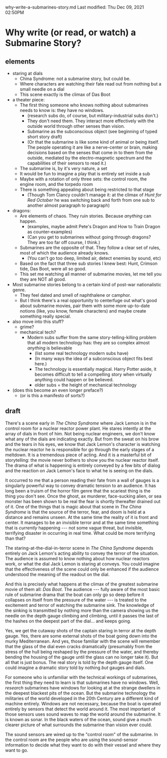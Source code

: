 why-write-a-submarines-story.md
Last modified: Thu Dec 09, 2021  02:50PM

# Why write (or read, or watch) a Submarine Story?

## elements
* staring at dials
	* China Syndrome: not a submarine story, but could be.
	* Where characters are watching their fate read out from nothing but a small needle on a dial
	* This scene exactly is the climax of Das Boot
* a theater piece:
	* The first thing someone who knows nothing about submarines needs to know is: they have no windows.
		* (research subs do, of course, but military-industrial subs don't.)
		* They don't need them. They interact more effectively with the outside world through other senses than vision.
		* Submarine as the subconscious object (see beginning of typed short story draft)
		* (Or that the submarine is like some kind of animal or being itself. The people operating it are like a nerve-center or brain, making decisions based on the senses that come in to them from the outside, mediated by the electro-magnetic spectrum and the capabilities of their sensors to read it.)
	* The submarine is, by it's very nature, a set
	* It would be fun to imagine a play that is entirely set inside a sub
	* Maybe with a rotation of only three sets: the control room, the engine room, and the torpedo room
	* There is something appealing about being restricted to that stage
		* (Though Tom Clancy couldn't manage it: at the climax of _Hunt for Red October_ he was switching back and forth from one sub to another almost paragraph to paragraph)
* dragons:
	* Are elements of chaos. They ruin stories. Because _anything_ can happen.
		* (examples, maybe admit Pete's Dragon and How to Train Dragon as counter-examples) 
		* (Can you get to submarines without going through dragons? They are too far off course, I think.)
	* Submarines are the opposite of that. They follow a clear set of rules, most of which the audience already knows.
		* (You can't go too deep, limited air, detect enemies by sound, etc)
	* Based on the fact that three sub stories I knew best: Hunt, Crimson tide, Das Boot, were all so good.
	* This set me watching all manner of submarine movies, let me tell you they are NOT all good.
* Most submarine stories belong to a certain kind of post-war nationalistic genre.
	* They feel dated and smell of naphthalene or camphor.
	* But I think there's a real opportunity to centerfuge out what's good about submarine movies, pair them with some more up-to-date notions (like, you know, female characters) and maybe create something really special. 
* also move into this stuff?
	* grime?
	* mechanical tech?
		* Modern subs suffer from the same story-telling-killing problem that all modern technology has: they are so complex almost _anything_ is believable
			* (list some real technology modern subs have)
			* (In many ways the idea of a subconscious object fits best here.)
			* The technology is essentially magical. Harry Potter aside, it becomes difficult to tell a compelling story when virtually anything could happen or be believed.
			* older subs = the height of mechanical technology
* (does this become an even longer preface?)
	* (or is this a manifesto of sorts?) 


## draft

There's a scene early in _The China Syndrome_ where Jack Lemon is in the control room for a nuclear reactor power plant. He stares intently at the array of dials in front of him. Not being nuclear engineers, we don't know what any of the dials are indicating exactly. But from the sweat on his brow and the tears in his eyes, we know that Jack Lemon's character is watching the nuclear reactor he is responsible for go through the early stages of a meltdown. It is a tremendous piece of acting. And it is a masterful bit of storytelling: the movie never bothers to show you the nuclear reactor itself. The drama of what is happening is entirely conveyed by a few bits of dialog and the reaction on Jack Lemon's face to what he is seeing on the dials.

It occurred to me that a person reading their fate from a wall of gauges is a singularly powerful way to convey dramatic tension to an audience. It has long been a truism of the horror film genre that the scariest thing is the thing you don't see. Once the ghost, ax murderer, face-sucking alien, or sea monster has been shown to be real the fear is shortly thereafter drained out of it. One of the things that is magic about that scene in _The China Syndrome_ is that the source of the terror, fear, and doom is held at a distance and remains unseen. At the same time the reality of it is front and center. It manages to be an invisible terror and at the same time something that is _currently_ happening --- not some vague threat, but invisible, terrifying disaster in occurring in real time. What could be more terrifying than that?

The staring-at-the-dial-in-terror scene in _The China Syndrome_ depends entirely on Jack Lemon's acting ability to convey the terror of the situation. The audience is assumed to know nothing about how nuclear reactors work, or what the dial Jack Lemon is staring at conveys. You could imagine that the effectiveness of the scene could only be enhanced if the audience understood the meaning of the readout on the dial. 

And this is precisely what happens at the climax of the greatest submarine movie of them all: _Das Boot_. The audience --- fully aware of the most basic rule of submarine drama that the boat can only go so deep before it collapses on itself from the pressure of the water --- is treated to the excitement and terror of watching the submarine sink. The knowledge of the sinking is transmitted by nothing more than the camera showing us the needle on the depth gauge climbing and climbing, until it passes the last of the hashes on the deepest part of the dial... and keeps going.

Yes, we get the cutaway shots of the captain staring in terror at the depth gauge. Yes, there are some external shots of the boat going down into the murky Mediterranean. And yes, those familiar with the scene will remember that the glass of the dial even cracks dramatically (presumably from the stress of the hull being reshaped by the pressure of the water, and thereby bending the housing of the gauge until the glass can no longer take it). But all that is just bonus. The real story is told by the depth gauge itself. One could imagine a dramatic story told by nothing _but_ gauges and dials.

For someone who is unfamiliar with the technical workings of submarines, the first thing they need to learn is that submarines have no windows. Well, _research_ submarines have windows for looking at at the strange dwellers in the deepest blackest pits of the ocean. But the submarine technology the militaries of the world developed in the 20th Century are a different kind of machine entirely. Windows are not necessary, because the boat is operated entirely by sensors that detect the world around it. The most important of those sensors uses sound waves to map the world around the submarine. It is known as sonar. In the black waters of the ocean, sound give a much clearer picture of what surrounds the submarine than vision ever could.

The sound sensors are wired up to the "control room" of the submarine. In the control room are the people who are using the sound-sensor information to decide what they want to do with their vessel and where they want to go. 

